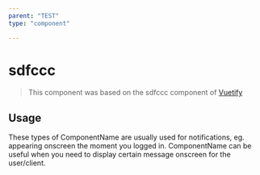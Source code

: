 ```yaml
---
parent: "TEST"
type: "component"

---
```


# sdfccc

>This component was based on the sdfccc component of [Vuetify](https://vuetifyjs.com/en/components/sdfccc/ "Vuetify's sdfccc component")

## Usage

These types of ComponentName are usually used for notifications, eg. appearing onscreen the moment you logged in. ComponentName can be useful when you need to display certain message onscreen for the user/client.

<!-- Component template need to be here -->
<DocComponent :file="'TEST/sdfccc/TEST_sdfccc-usage'"/>





